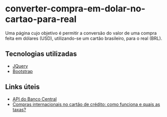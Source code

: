 # converter-compra-em-dolar-no-cartao-para-real
Uma página cujo objetivo é permitir a conversão do valor de uma compra feita em dólares (USD), utilizando-se um cartão brasileiro, para o real (BRL).

## Tecnologias utilizadas

<ul>
  <li><a href="https://jquery.com/">JQuery</a></li>
  <li><a href="https://getbootstrap.com/">Bootstrap</a></li>
</ul>

## Links úteis

<ul>
  <li><a href="https://olinda.bcb.gov.br/olinda/servico/PTAX/versao/v1/swagger-ui3#/">API do Banco Central</a></li>
  <li><a href="https://www.iq.com.br/cartoes/artigos/compras-internacionais-cartoes">Compras internacionais no cartão de crédito: como funciona e quais as taxas?</a></li>
